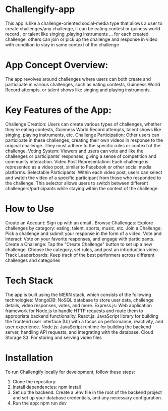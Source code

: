 # Challengify-app
            
This app is like a challenge-oriented social-media type that allows a user to  create challenges/any challenge, it can be eating contest or guiness world record , or talent like singing ,playing instruments ... for each created challenge,  others can join or pick up the challenge and  response in video with condition to stay in same context of the challenge 

# App Concept Overview:
The app revolves around challenges where users can both create and participate in various challenges, such as eating contests, Guinness World Record attempts, or talent shows like singing and playing instruments.

# Key Features of the App:
Challenge Creation: Users can create various types of challenges, whether they're eating contests, Guinness World Record attempts, talent shows like singing, playing instruments, etc.
Challenge Participation: Other users can participate in these challenges, creating their own videos in response to the original challenge. They must adhere to the specific rules or context of the challenge.
Voting System: Viewers and users can vote and like the challenges or participants’ responses, giving a sense of competition and community interaction.
Video Post Representation: Each challenge is represented as a video post, similar to Facebook or other social media platforms.
Selectable Participants: Within each video post, users can select and watch the video of a specific participant from those who responded to the challenge. This selector allows users to switch between different challengers/participants while staying within the context of the challenge.

# How to Use
Create an Account:
Sign up with an email .
Browse Challenges:
Explore challenges by category: eating, talent, sports, music, etc.
Join a Challenge:
Pick a challenge and submit your response in the form of a video.
Vote and Interact:
Vote on your favorite responses, and engage with participants.
Create a Challenge:
Tap the "Create Challenge" button to set up a new challenge. Choose the category, set rules, and post an introduction video.
Track Leaderboards:
Keep track of the best performers across different challenges and categories

# Tech Stack
The app is built using the MERN stack, which consists of the following technologies:
MongoDB: NoSQL database to store user data, challenge details, video responses, votes, and more.
Express.js: Web application framework for Node.js to handle HTTP requests and route them to appropriate backend functionality.
React.js: JavaScript library for building the frontend user interface (UI) with a focus on performance, reactivity, and user experience.
Node.js: JavaScript runtime for building the backend server, handling API requests, and integrating with the database.
Cloud Storage S3: For storing and serving video files

# Installation
To run Challengify locally for development, follow these steps:
1. Clone the repository:
2. Install dependencies:
npm install
3. Set up the backend:
Create a .env file in the root of the backend project and set up your database credentials,  and any necessary configuration.
4. Run the app: npm run dev


